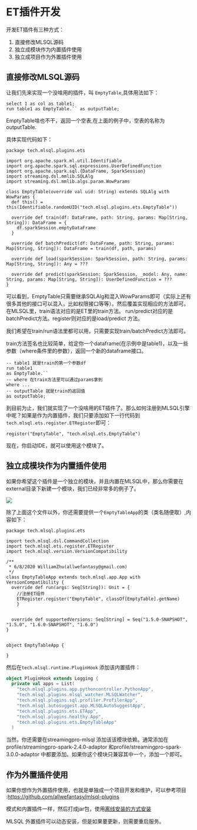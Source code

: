 # ET插件开发

开发ET插件有三种方式：

1. 直接修改MLSQL源码
2. 独立成模块作为内置插件使用
3. 独立成项目作为外置插件使用


## 直接修改MLSQL源码
让我们先来实现一个没啥用的插件，叫 `EmptyTable`,具体用法如下：

```
select 1 as col as table1;
run table1 as EmptyTable.`` as outputTable;
```

EmptyTable啥也不干，返回一个空表,在上面的例子中，空表的名称为outputTable.

具体实现代码如下：

```
package tech.mlsql.plugins.ets

import org.apache.spark.ml.util.Identifiable
import org.apache.spark.sql.expressions.UserDefinedFunction
import org.apache.spark.sql.{DataFrame, SparkSession}
import streaming.dsl.mmlib.SQLAlg
import streaming.dsl.mmlib.algs.param.WowParams

class EmptyTable(override val uid: String) extends SQLAlg with WowParams {
  def this() = this(Identifiable.randomUID("tech.mlsql.plugins.ets.EmptyTable"))

  override def train(df: DataFrame, path: String, params: Map[String, String]): DataFrame = {
    df.sparkSession.emptyDataFrame
  }

  override def batchPredict(df: DataFrame, path: String, params: Map[String, String]): DataFrame = train(df, path, params)

  override def load(sparkSession: SparkSession, path: String, params: Map[String, String]): Any = ???

  override def predict(sparkSession: SparkSession, _model: Any, name: String, params: Map[String, String]): UserDefinedFunction = ???
}

```

可以看到，EmptyTable只需要继承SQLAlg和混入WowParams即可（实际上还有很多其他的接口可以混入，比如权限接口等等）。然后覆盖实现相应的方法即可。在MLSQL里，train语法对应的是ET里的train方法。 run/predict对应的是batchPredict方法。register则对应的是load/predict 方法。

我们希望在train/run语法里都可以用，只需要实现train/batchPredict方法即可。

train方法签名也比较简单，给定你一个dataframe(在示例中是table1)，以及一些参数（where条件里的参数），返回一个新的dataframe接口。

```
-- table1 就是train的第一个参数df
run table1 
as EmptyTable.`` 
-- where 在train方法里可以通过params拿到
where ... 
-- outputTable 就是train的返回值
as outputTable;
```

到目前为止，我们就实现了一个没啥用的ET插件了。那么如何注册到MLSQL引擎中呢？如果是作为内置插件，我们只要添加如下一行代码到`tech.mlsql.ets.register.ETRegister`即可：


```
register("EmptyTable", "tech.mlsql.ets.EmptyTable")
```

现在，你启动IDE，就可以使用这个模块了。

## 独立成模块作为内置插件使用

如果你希望这个插件是一个独立的模块，并且内置在MLSQL中，那么你需要在external目录下新建一个模块，我们已经非常多的例子了。

![](http://docs.mlsql.tech/upload_images/5cb2719a-f5a9-46d9-88fc-09f297efdb7a.png)

除了上面这个文件以外，你还需要提供一个`EmptyTableApp`的类（类名随便取）,内容如下：

```
package tech.mlsql.plugins.ets

import tech.mlsql.dsl.CommandCollection
import tech.mlsql.ets.register.ETRegister
import tech.mlsql.version.VersionCompatibility

/**
 * 6/8/2020 WilliamZhu(allwefantasy@gmail.com)
 */
class EmptyTableApp extends tech.mlsql.app.App with VersionCompatibility {
  override def run(args: Seq[String]): Unit = {
    //注册ET组件
    ETRegister.register("EmptyTable", classOf[EmptyTable].getName)   
    }


  override def supportedVersions: Seq[String] = Seq("1.5.0-SNAPSHOT", "1.5.0", "1.6.0-SNAPSHOT", "1.6.0")
}


object EmptyTableApp {

}

```

然后在`tech.mlsql.runtime.PluginHook` 添加该内置插件：

```scala
object PluginHook extends Logging {
  private val apps = List(
    "tech.mlsql.plugins.app.pythoncontroller.PythonApp",
    "tech.mlsql.plugins.mlsql_watcher.MLSQLWatcher",
    "tech.mlsql.plugins.sql.profiler.ProfilerApp",
    "tech.mlsql.autosuggest.app.MLSQLAutoSuggestApp",
    "tech.mlsql.plugins.ets.ETApp",
    "tech.mlsql.plugins.healthy.App",
    "tech.mlsql.plugins.ets.EmptyTableApp"
  )
```

当然，你还需要在streamingpro-mlsql 添加该该模块依赖。通常添加在profile/streamingpro-spark-2.4.0-adaptor 和profile/streamingpro-spark-3.0.0-adaptor 中都要添加。如果你这个模块只兼容其中一个，添加一个即可。

## 作为外置插件使用

如果你想作为外置插件使用，也就是单独成一个项目开发和维护，可以参考项目 :https://github.com/allwefantasy/mlsql-plugins

模式和内置插件一样，然后打成jar包，使用[离线安装的方式安装](http://docs.mlsql.tech/mlsql-console/plugin/offline_install.html)

MLSQL 外置插件可以动态安装，但是如果要更新，则需要重启服务。






